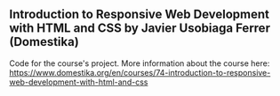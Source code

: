 

## Introduction to Responsive Web Development with HTML and CSS by Javier Usobiaga Ferrer (Domestika)

Code for the course's project. More information about the course here: https://www.domestika.org/en/courses/74-introduction-to-responsive-web-development-with-html-and-css
